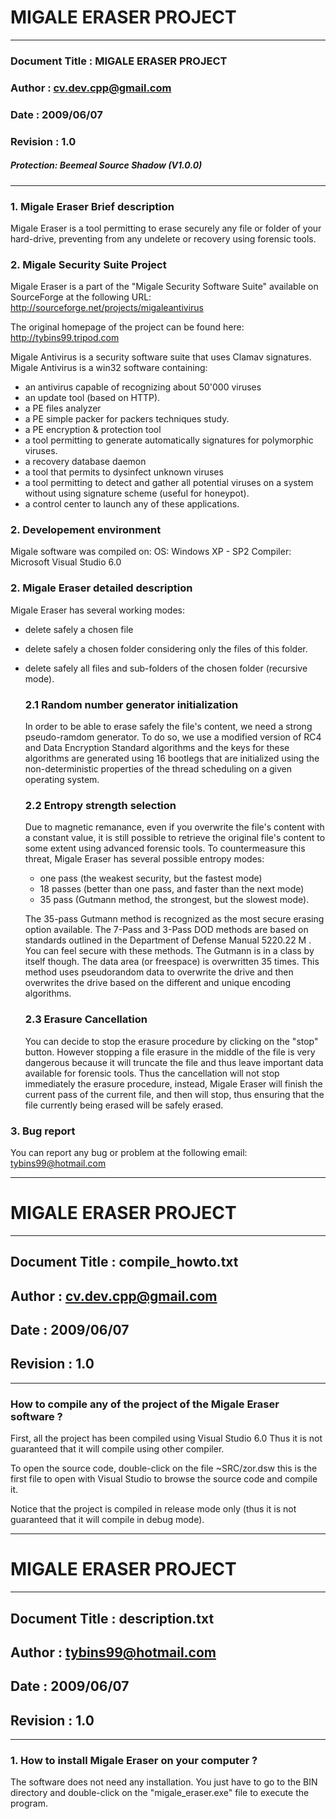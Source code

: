# MIGALE ERASER PROJECT 

______
### Document Title	: MIGALE ERASER PROJECT
### Author			: cv.dev.cpp@gmail.com
### Date			: 2009/06/07
### Revision		: 1.0 
##### Protection: Beemeal Source Shadow (V1.0.0)
______


### __1. Migale Eraser Brief description__
Migale Eraser is a tool permitting to erase securely any file or
folder of your hard-drive, preventing from any undelete or recovery
using forensic tools.


### __2. Migale Security Suite Project__
Migale Eraser is a part of the "Migale Security Software Suite"
available on SourceForge at the following URL:
http://sourceforge.net/projects/migaleantivirus

The original homepage of the project can be found here:
http://tybins99.tripod.com

Migale Antivirus is a security software suite that uses Clamav signatures.
Migale Antivirus is a win32 software containing:
- an antivirus capable of recognizing about 50'000 viruses
- an update tool (based on HTTP).
- a PE files analyzer
- a PE simple packer for packers techniques study.
- a PE encryption & protection tool
- a tool permitting to generate automatically signatures for polymorphic viruses.
- a recovery database daemon
- a tool that permits to dysinfect unknown viruses
- a tool permitting to detect and gather all potential viruses on a system 
  without using signature scheme (useful for honeypot).
- a control center to launch any of these applications.  

### __2. Developement environment__
Migale software was compiled on:
OS: Windows XP - SP2
Compiler: Microsoft Visual Studio 6.0



### __2. Migale Eraser detailed description__
Migale Eraser has several working modes:
- delete safely a chosen file
- delete safely a chosen folder considering only the files of this folder.
- delete safely all files and sub-folders of the chosen folder (recursive mode).

	### __2.1 Random number generator initialization__
	In order to be able to erase safely the file's content, we need a strong pseudo-ramdom
	generator. To do so, we use a modified version of RC4 and Data Encryption Standard algorithms
	and the keys for these algorithms are generated using 16 bootlegs that are initialized using
	the non-deterministic properties of the thread scheduling on a given operating system.

	### __2.2 Entropy strength selection__
	Due to magnetic remanance, even if you overwrite the file's content with a constant value,
	it is still possible to retrieve the original file's content to some extent using advanced
	forensic tools.
	To countermeasure this threat, Migale Eraser has several possible entropy modes:
	- one pass (the weakest security, but the fastest mode)	
	- 18 passes (better than one pass, and faster than the next mode)
	- 35 pass (Gutmann method, the strongest, but the slowest mode).

	The 35-pass Gutmann method is recognized as the most secure erasing option available. 
	The 7-Pass and 3-Pass DOD methods are based on standards outlined in the Department of Defense Manual 5220.22 M . 
	You can feel secure with these methods. 
	The Gutmann is in a class by itself though. The data area (or freespace) is overwritten 35 times. 
	This method uses pseudorandom data to overwrite the drive and then overwrites the drive based on the different 
	and unique encoding algorithms.
	
	### __2.3 Erasure Cancellation__
	You can decide to stop the erasure procedure by clicking on the "stop" button.
	However stopping a file erasure in the middle of the file is very dangerous because it will
	truncate the file and thus leave important data available for forensic tools.
	Thus the cancellation will not stop immediately the erasure procedure, instead, Migale Eraser
	will finish the current pass of the current file, and then will stop, thus ensuring that the
	file currently being erased will be safely erased.


### __3. Bug report__
You can report any bug or problem at the following email:
tybins99@hotmail.com

____
# MIGALE ERASER PROJECT 
____

## Document Title	: compile_howto.txt
## Author			: cv.dev.cpp@gmail.com
## Date				: 2009/06/07
## Revision			: 1.0 
____

### __How to compile any of the project of the Migale Eraser software ?__

First, all the project has been compiled using Visual Studio 6.0
Thus it is not guaranteed that it will compile using other compiler.

To open the source code, double-click on the file ~SRC/zor.dsw
this is the first file to open with Visual Studio to browse the source 
code and compile it.

Notice that the project is compiled in release mode only
(thus it is not guaranteed that it will compile in debug mode).


____
# MIGALE ERASER PROJECT 
____

## Document Title	: description.txt
## Author			: tybins99@hotmail.com
## Date			: 2009/06/07
## Revision		: 1.0 
____


### __1. How to install Migale Eraser on your computer ?__
The software does not need any installation.
You just have to go to the BIN directory and double-click
on the "migale_eraser.exe" file to execute the program.


